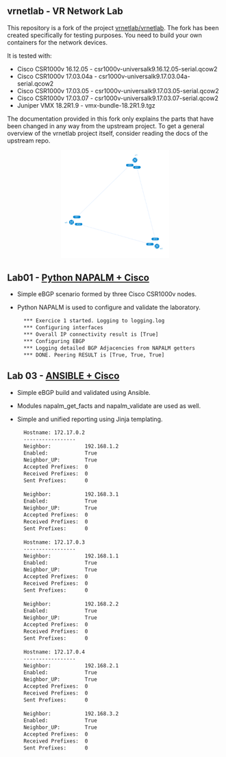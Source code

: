 vrnetlab - VR Network Lab
-------------------------

This repository is a fork of the project [vrnetlab/vrnetlab](https://github.com/vrnetlab/vrnetlab).
The fork has been created specifically for testing purposes.
You need to build your own containers for the network devices.

It is tested with:

 * Cisco CSR1000v 16.12.05 - csr1000v-universalk9.16.12.05-serial.qcow2
 * Cisco CSR1000v 17.03.04a - csr1000v-universalk9.17.03.04a-serial.qcow2
 * Cisco CSR1000v 17.03.05 - csr1000v-universalk9.17.03.05-serial.qcow2
 * Cisco CSR1000v 17.03.07 - csr1000v-universalk9.17.03.07-serial.qcow2
 * Juniper VMX 18.2R1.9 - vmx-bundle-18.2R1.9.tgz

The documentation provided in this fork only explains the parts that have been changed in any way from the upstream project. To get a general overview of the vrnetlab project itself, consider reading the docs of the upstream repo.

<p align="center" width="50%">
    <img width="50%" src="lab/01_napalm_cisco/lab.png">
</p>

Lab01 - [Python NAPALM + Cisco](https://github.com/bvilajol/vrnetlab/blob/master/lab/01_napalm_cisco)
-------------------------
* Simple eBGP scenario formed by three Cisco CSR1000v nodes.
* Python NAPALM is used to configure and validate the laboratory.

        *** Exercice 1 started. Logging to logging.log
        *** Configuring interfaces
        *** Overall IP connectivity result is [True]
        *** Configuring EBGP
        *** Logging detailed BGP Adjacencies from NAPALM getters
        *** DONE. Peering RESULT is [True, True, True]

Lab 03 - [ANSIBLE + Cisco](https://github.com/bvilajol/vrnetlab/blob/master/lab/03_ansible_cisco)
-------------------------
* Simple eBGP build and validated using Ansible.
* Modules napalm_get_facts and napalm_validate are used as well.
* Simple and unified reporting using Jinja templating.

        Hostname: 172.17.0.2
        -----------------
        Neighbor:           192.168.1.2
        Enabled:            True
        Neighbor_UP:        True
        Accepted Prefixes:  0
        Received Prefixes:  0
        Sent Prefixes:      0

        Neighbor:           192.168.3.1
        Enabled:            True
        Neighbor_UP:        True
        Accepted Prefixes:  0
        Received Prefixes:  0
        Sent Prefixes:      0

        Hostname: 172.17.0.3
        -----------------
        Neighbor:           192.168.1.1
        Enabled:            True
        Neighbor_UP:        True
        Accepted Prefixes:  0
        Received Prefixes:  0
        Sent Prefixes:      0

        Neighbor:           192.168.2.2
        Enabled:            True
        Neighbor_UP:        True
        Accepted Prefixes:  0
        Received Prefixes:  0
        Sent Prefixes:      0

        Hostname: 172.17.0.4
        -----------------
        Neighbor:           192.168.2.1
        Enabled:            True
        Neighbor_UP:        True
        Accepted Prefixes:  0
        Received Prefixes:  0
        Sent Prefixes:      0

        Neighbor:           192.168.3.2
        Enabled:            True
        Neighbor_UP:        True
        Accepted Prefixes:  0
        Received Prefixes:  0
        Sent Prefixes:      0

